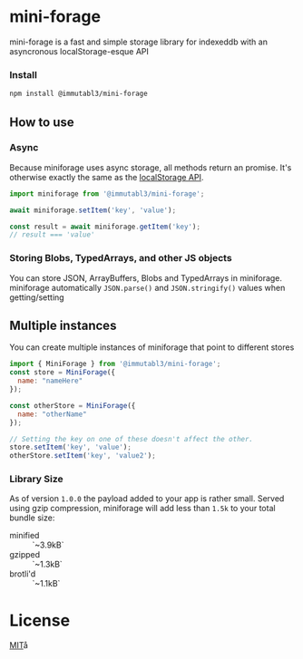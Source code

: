 # mini-forage

mini-forage is a fast and simple storage library for indexeddb
with an asyncronous localStorage-esque API

### Install

```bash
npm install @immutabl3/mini-forage
```

## How to use

### Async

Because miniforage uses async storage, all methods return an promise.
It's otherwise exactly the same as the
[localStorage API](https://developer.mozilla.org/en-US/docs/Web/API/Window/localStorage).

```js
import miniforage from '@immutabl3/mini-forage';

await miniforage.setItem('key', 'value');

const result = await miniforage.getItem('key');
// result === 'value'
```

### Storing Blobs, TypedArrays, and other JS objects

You can store JSON, ArrayBuffers, Blobs and TypedArrays in miniforage. miniforage
automatically `JSON.parse()` and `JSON.stringify()` values when getting/setting

## Multiple instances

You can create multiple instances of miniforage that point to different stores

``` javascript
import { MiniForage } from '@immutabl3/mini-forage';
const store = MiniForage({
  name: "nameHere"
});

const otherStore = MiniForage({
  name: "otherName"
});

// Setting the key on one of these doesn't affect the other.
store.setItem('key', 'value');
otherStore.setItem('key', 'value2');
```

### Library Size
As of version `1.0.0` the payload added to your app is rather small. Served using gzip compression, miniforage will add less than `1.5k` to your total bundle size:

<dl>
  <dt>minified</dt><dd>`~3.9kB`</dd>
  <dt>gzipped</dt><dd>`~1.3kB`</dd>
  <dt>brotli'd</dt><dd>`~1.1kB`</dd>
</dl>

# License

[MIT](https://github.com/immutabl3/mini-forage/blob/master/LICENSE)å